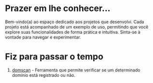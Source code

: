 # Prazer em lhe conhecer...

Bem-vindo(a) ao espaço dedicado aos projetos que desenvolvi. Cada projeto está acompanhado de um exemplo de uso, permitindo que você explore suas funcionalidades de forma prática e intuitiva. Sinta-se à vontade para navegar e experimentar.

# Fiz para passar o tempo

1. [domscan](https://github.com/silvaleal/domscan) - Ferramenta que permite verificar se um determinado domínio está registrado ou não.
